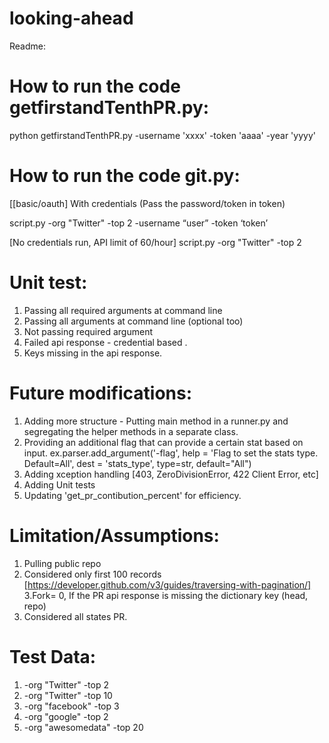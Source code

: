 # looking-ahead

Readme:

How to run the code getfirstandTenthPR.py:
==========
python getfirstandTenthPR.py -username 'xxxx' -token 'aaaa' -year 'yyyy' 



How to run the code git.py:
==========
[[basic/oauth] With credentials (Pass the password/token in token)

script.py -org "Twitter" -top 2 -username “user” -token ‘token’ 

[No credentials run, API limit of 60/hour]
script.py -org "Twitter" -top 2 

Unit test:
=========
1. Passing all required arguments at command line
2. Passing all arguments at command line (optional too)
3. Not passing required argument
4. Failed api response - credential based . 
5. Keys missing in the api response.

Future modifications:
====================

1. Adding more structure - Putting main method in a runner.py and segregating the helper methods in a separate class.
2. Providing an additional flag that can provide a certain stat based on input.
ex.parser.add_argument('-flag', help = 'Flag to set the stats type. Default=All', dest = 'stats_type', type=str, default="All")
3. Adding xception handling [403, ZeroDivisionError, 422 Client Error, etc]
4. Adding Unit tests
5. Updating 'get_pr_contibution_percent' for efficiency.

Limitation/Assumptions:
======================
1. Pulling public repo
2.  Considered only first 100 records [https://developer.github.com/v3/guides/traversing-with-pagination/]
3.Fork= 0, If the PR api response is missing the dictionary key (head, repo)
4. Considered all states PR.


Test Data:
==========
1. -org "Twitter" -top 2
2. -org "Twitter" -top 10
3. -org "facebook" -top 3
4. -org "google" -top 2
5. -org "awesomedata" -top 20

